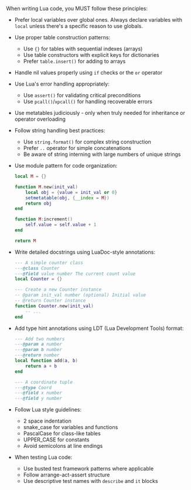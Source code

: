 When writing Lua code, you MUST follow these principles:

- Prefer local variables over global ones. Always declare variables with `local` unless there's a specific reason to use globals.
- Use proper table construction patterns:
  - Use `{}` for tables with sequential indexes (arrays)
  - Use table constructors with explicit keys for dictionaries
  - Prefer `table.insert()` for adding to arrays
- Handle nil values properly using `if` checks or the `or` operator
- Use Lua's error handling appropriately:
  - Use `assert()` for validating critical preconditions
  - Use `pcall()`/`xpcall()` for handling recoverable errors
- Use metatables judiciously - only when truly needed for inheritance or operator overloading
- Follow string handling best practices:
  - Use `string.format()` for complex string construction
  - Prefer `..` operator for simple concatenations
  - Be aware of string interning with large numbers of unique strings
- Use module pattern for code organization:

  ```lua
  local M = {}

  function M.new(init_val)
      local obj = {value = init_val or 0}
      setmetatable(obj, {__index = M})
      return obj
  end

  function M:increment()
      self.value = self.value + 1
  end

  return M
  ```

- Write detailed docstrings using LuaDoc-style annotations:

  ```lua
  --- A simple counter class
  ---@class Counter
  ---@field value number The current count value
  local Counter = {}

  --- Create a new Counter instance
  -- @param init_val number (optional) Initial value
  -- @return Counter instance
  function Counter.new(init_val)
      -- ...
  end
  ```

- Add type hint annotations using LDT (Lua Development Tools) format:

  ```lua
  --- Add two numbers
  ---@param a number
  ---@param b number
  ---@return number
  local function add(a, b)
      return a + b
  end

  --- A coordinate tuple
  ---@type Coord
  ---@field x number
  ---@field y number
  ```

- Follow Lua style guidelines:
  - 2 space indentation
  - snake_case for variables and functions
  - PascalCase for class-like tables
  - UPPER_CASE for constants
  - Avoid semicolons at line endings
- When testing Lua code:
  - Use busted test framework patterns where applicable
  - Follow arrange-act-assert structure
  - Use descriptive test names with `describe` and `it` blocks

